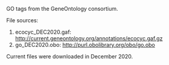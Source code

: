 GO tags from the GeneOntology consortium. 

File sources:

1. ecocyc_DEC2020.gaf: http://current.geneontology.org/annotations/ecocyc.gaf.gz
2. go_DEC2020.obo: http://purl.obolibrary.org/obo/go.obo

Current files were downloaded in December 2020.